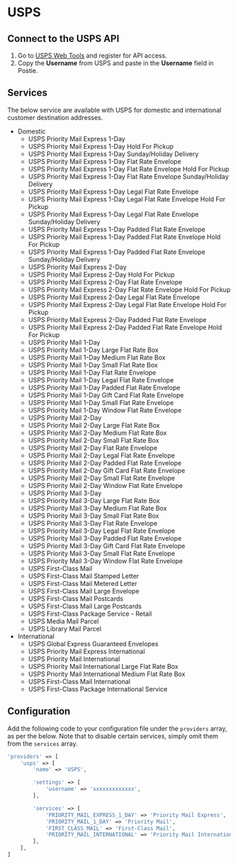 # USPS

## Connect to the USPS API
1. Go to <a href="https://registration.shippingapis.com" target="_blank">USPS Web Tools</a> and register for API access.
1. Copy the **Username** from USPS and paste in the **Username** field in Postie.

## Services
The below service are available with USPS for domestic and international customer destination addresses.

- Domestic
    - USPS Priority Mail Express 1-Day
    - USPS Priority Mail Express 1-Day Hold For Pickup
    - USPS Priority Mail Express 1-Day Sunday/Holiday Delivery
    - USPS Priority Mail Express 1-Day Flat Rate Envelope
    - USPS Priority Mail Express 1-Day Flat Rate Envelope Hold For Pickup
    - USPS Priority Mail Express 1-Day Flat Rate Envelope Sunday/Holiday Delivery
    - USPS Priority Mail Express 1-Day Legal Flat Rate Envelope
    - USPS Priority Mail Express 1-Day Legal Flat Rate Envelope Hold For Pickup
    - USPS Priority Mail Express 1-Day Legal Flat Rate Envelope Sunday/Holiday Delivery
    - USPS Priority Mail Express 1-Day Padded Flat Rate Envelope
    - USPS Priority Mail Express 1-Day Padded Flat Rate Envelope Hold For Pickup
    - USPS Priority Mail Express 1-Day Padded Flat Rate Envelope Sunday/Holiday Delivery
    - USPS Priority Mail Express 2-Day
    - USPS Priority Mail Express 2-Day Hold For Pickup
    - USPS Priority Mail Express 2-Day Flat Rate Envelope
    - USPS Priority Mail Express 2-Day Flat Rate Envelope Hold For Pickup
    - USPS Priority Mail Express 2-Day Legal Flat Rate Envelope
    - USPS Priority Mail Express 2-Day Legal Flat Rate Envelope Hold For Pickup
    - USPS Priority Mail Express 2-Day Padded Flat Rate Envelope
    - USPS Priority Mail Express 2-Day Padded Flat Rate Envelope Hold For Pickup
    - USPS Priority Mail 1-Day
    - USPS Priority Mail 1-Day Large Flat Rate Box
    - USPS Priority Mail 1-Day Medium Flat Rate Box
    - USPS Priority Mail 1-Day Small Flat Rate Box
    - USPS Priority Mail 1-Day Flat Rate Envelope
    - USPS Priority Mail 1-Day Legal Flat Rate Envelope
    - USPS Priority Mail 1-Day Padded Flat Rate Envelope
    - USPS Priority Mail 1-Day Gift Card Flat Rate Envelope
    - USPS Priority Mail 1-Day Small Flat Rate Envelope
    - USPS Priority Mail 1-Day Window Flat Rate Envelope
    - USPS Priority Mail 2-Day
    - USPS Priority Mail 2-Day Large Flat Rate Box
    - USPS Priority Mail 2-Day Medium Flat Rate Box
    - USPS Priority Mail 2-Day Small Flat Rate Box
    - USPS Priority Mail 2-Day Flat Rate Envelope
    - USPS Priority Mail 2-Day Legal Flat Rate Envelope
    - USPS Priority Mail 2-Day Padded Flat Rate Envelope
    - USPS Priority Mail 2-Day Gift Card Flat Rate Envelope
    - USPS Priority Mail 2-Day Small Flat Rate Envelope
    - USPS Priority Mail 2-Day Window Flat Rate Envelope
    - USPS Priority Mail 3-Day
    - USPS Priority Mail 3-Day Large Flat Rate Box
    - USPS Priority Mail 3-Day Medium Flat Rate Box
    - USPS Priority Mail 3-Day Small Flat Rate Box
    - USPS Priority Mail 3-Day Flat Rate Envelope
    - USPS Priority Mail 3-Day Legal Flat Rate Envelope
    - USPS Priority Mail 3-Day Padded Flat Rate Envelope
    - USPS Priority Mail 3-Day Gift Card Flat Rate Envelope
    - USPS Priority Mail 3-Day Small Flat Rate Envelope
    - USPS Priority Mail 3-Day Window Flat Rate Envelope
    - USPS First-Class Mail
    - USPS First-Class Mail Stamped Letter
    - USPS First-Class Mail Metered Letter
    - USPS First-Class Mail Large Envelope
    - USPS First-Class Mail Postcards
    - USPS First-Class Mail Large Postcards
    - USPS First-Class Package Service - Retail
    - USPS Media Mail Parcel
    - USPS Library Mail Parcel
- International
    - USPS Global Express Guaranteed Envelopes
    - USPS Priority Mail Express International
    - USPS Priority Mail International
    - USPS Priority Mail International Large Flat Rate Box
    - USPS Priority Mail International Medium Flat Rate Box
    - USPS First-Class Mail International
    - USPS First-Class Package International Service

## Configuration
Add the following code to your configuration file under the `providers` array, as per the below. Note that to disable certain services, simply omit them from the `services` array.

```php
'providers' => [
    'usps' => [
        'name' => 'USPS',

        'settings' => [
            'username' => 'xxxxxxxxxxxxx',
        ],

        'services' => [
            'PRIORITY_MAIL_EXPRESS_1_DAY' => 'Priority Mail Express',
            'PRIORITY_MAIL_1_DAY' => 'Priority Mail',
            'FIRST_CLASS_MAIL' => 'First-Class Mail',
            'PRIORITY_MAIL_INTERNATIONAL' => 'Priority Mail International',
        ],
    ],
]
```